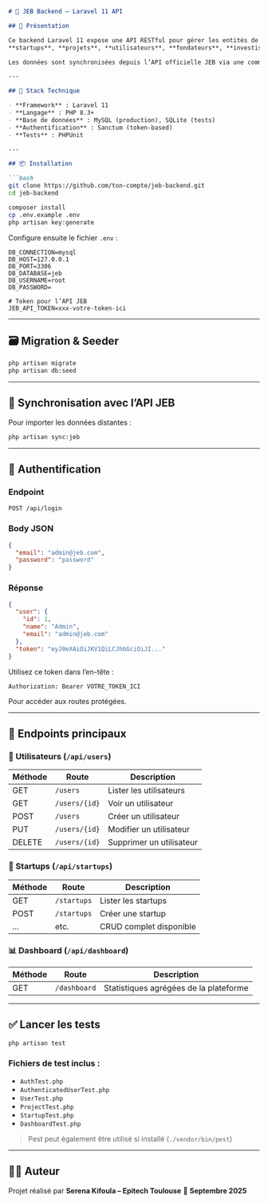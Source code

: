````markdown
# 📘 JEB Backend – Laravel 11 API

## 🚀 Présentation

Ce backend Laravel 11 expose une API RESTful pour gérer les entités de l’incubateur JEB :  
**startups**, **projets**, **utilisateurs**, **fondateurs**, **investisseurs**, **partenaires**, **news** et **événements**.

Les données sont synchronisées depuis l’API officielle JEB via une commande artisan dédiée.

---

## 🧩 Stack Technique

- **Framework** : Laravel 11
- **Langage** : PHP 8.3+
- **Base de données** : MySQL (production), SQLite (tests)
- **Authentification** : Sanctum (token-based)
- **Tests** : PHPUnit

---

## 📦 Installation

```bash
git clone https://github.com/ton-compte/jeb-backend.git
cd jeb-backend

composer install
cp .env.example .env
php artisan key:generate
````

Configure ensuite le fichier `.env` :

```env
DB_CONNECTION=mysql
DB_HOST=127.0.0.1
DB_PORT=3306
DB_DATABASE=jeb
DB_USERNAME=root
DB_PASSWORD=

# Token pour l’API JEB
JEB_API_TOKEN=xxx-votre-token-ici
```

---

## 🗃️ Migration & Seeder

```bash
php artisan migrate
php artisan db:seed
```

---

## 🔄 Synchronisation avec l’API JEB

Pour importer les données distantes :

```bash
php artisan sync:jeb
```

---

## 🔐 Authentification

### Endpoint

```http
POST /api/login
```

### Body JSON

```json
{
  "email": "admin@jeb.com",
  "password": "password"
}
```

### Réponse

```json
{
  "user": {
    "id": 1,
    "name": "Admin",
    "email": "admin@jeb.com"
  },
  "token": "eyJ0eXAiOiJKV1QiLCJhbGciOiJI..."
}
```

Utilisez ce token dans l’en-tête :

```
Authorization: Bearer VOTRE_TOKEN_ICI
```

Pour accéder aux routes protégées.

---

## 📡 Endpoints principaux

### 👤 Utilisateurs (`/api/users`)

| Méthode | Route         | Description              |
| ------- | ------------- | ------------------------ |
| GET     | `/users`      | Lister les utilisateurs  |
| GET     | `/users/{id}` | Voir un utilisateur      |
| POST    | `/users`      | Créer un utilisateur     |
| PUT     | `/users/{id}` | Modifier un utilisateur  |
| DELETE  | `/users/{id}` | Supprimer un utilisateur |

### 🚀 Startups (`/api/startups`)

| Méthode | Route       | Description             |
| ------- | ----------- | ----------------------- |
| GET     | `/startups` | Lister les startups     |
| POST    | `/startups` | Créer une startup       |
| ...     | etc.        | CRUD complet disponible |

### 📊 Dashboard (`/api/dashboard`)

| Méthode | Route        | Description                            |
| ------- | ------------ | -------------------------------------- |
| GET     | `/dashboard` | Statistiques agrégées de la plateforme |

---

## ✅ Lancer les tests

```bash
php artisan test
```

### Fichiers de test inclus :

* `AuthTest.php`
* `AuthenticatedUserTest.php`
* `UserTest.php`
* `ProjectTest.php`
* `StartupTest.php`
* `DashboardTest.php`

> Pest peut également être utilisé si installé (`./vendor/bin/pest`)

---

## 👨‍💻 Auteur

Projet réalisé par **Serena Kifoula – Epitech Toulouse**
📅 **Septembre 2025**
